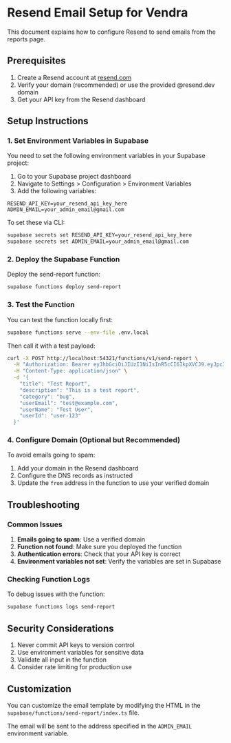 # Resend Email Setup for Vendra

This document explains how to configure Resend to send emails from the reports page.

## Prerequisites

1. Create a Resend account at [resend.com](https://resend.com)
2. Verify your domain (recommended) or use the provided @resend.dev domain
3. Get your API key from the Resend dashboard

## Setup Instructions

### 1. Set Environment Variables in Supabase

You need to set the following environment variables in your Supabase project:

1. Go to your Supabase project dashboard
2. Navigate to Settings > Configuration > Environment Variables
3. Add the following variables:

```
RESEND_API_KEY=your_resend_api_key_here
ADMIN_EMAIL=your_admin_email@gmail.com
```

To set these via CLI:
```bash
supabase secrets set RESEND_API_KEY=your_resend_api_key_here
supabase secrets set ADMIN_EMAIL=your_admin_email@gmail.com
```

### 2. Deploy the Supabase Function

Deploy the send-report function:

```bash
supabase functions deploy send-report
```

### 3. Test the Function

You can test the function locally first:

```bash
supabase functions serve --env-file .env.local
```

Then call it with a test payload:
```bash
curl -X POST http://localhost:54321/functions/v1/send-report \
  -H "Authorization: Bearer eyJhbGciOiJIUzI1NiIsInR5cCI6IkpXVCJ9.eyJpc3MiOiJzdXBhYmFzZS1kZW1vIiwicm9sZSI6ImFub24iLCJleHAiOjE5ODM4MTI5OTZ9.CRXP1A7WOeoJeXxjNni43kdQwgnWNReilDMblYTn_I0" \
  -H "Content-Type: application/json" \
  -d '{
    "title": "Test Report",
    "description": "This is a test report",
    "category": "bug",
    "userEmail": "test@example.com",
    "userName": "Test User",
    "userId": "user-123"
  }'
```

### 4. Configure Domain (Optional but Recommended)

To avoid emails going to spam:
1. Add your domain in the Resend dashboard
2. Configure the DNS records as instructed
3. Update the `from` address in the function to use your verified domain

## Troubleshooting

### Common Issues

1. **Emails going to spam**: Use a verified domain
2. **Function not found**: Make sure you deployed the function
3. **Authentication errors**: Check that your API key is correct
4. **Environment variables not set**: Verify the variables are set in Supabase

### Checking Function Logs

To debug issues with the function:

```bash
supabase functions logs send-report
```

## Security Considerations

1. Never commit API keys to version control
2. Use environment variables for sensitive data
3. Validate all input in the function
4. Consider rate limiting for production use

## Customization

You can customize the email template by modifying the HTML in the `supabase/functions/send-report/index.ts` file.

The email will be sent to the address specified in the `ADMIN_EMAIL` environment variable.